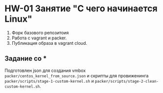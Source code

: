 # HW-01 Занятие "С чего начинается Linux"

1. Форк базового репозитоия
2. Работа с vagrant и packer.
3. Публикация образа в vagrant cloud.

## Задание со *

Подготовлен json для создания vmbox `packer/centos_kernel_from_source.json` и скрипты для провиженинга `packer/scripts/stage-1-custom-kernel.sh` и `packer/scripts/stage-2-clean-custom-kernel.sh`.
